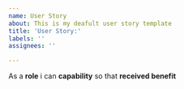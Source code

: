 ```yaml
---
name: User Story
about: This is my deafult user story template
title: 'User Story:'
labels: ''
assignees: ''

---
```


As a **role** i can **capability** so that **received benefit**
